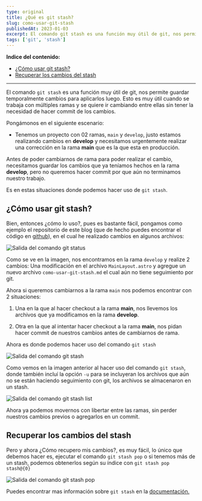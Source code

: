 ```yaml
---
type: original
title: ¿Qué es git stash?
slug: como-usar-git-stash
publishedAt: 2023-01-03
excerpt: El comando git stash es una función muy útil de git, nos permite guardar temporalmente para aplicarlos luego. Esto es muy útil cuando se trabaja con múltiples ramas
tags: ['git', 'stash']
---
```


**Indice del contenido:**

- [¿Cómo usar git stash?](#cómo-usar-git-stash "¿Cómo usar git stash?")
- [Recuperar los cambios del stash](#recuperar-los-cambios-del-stash "Recuperar los cambios del stash")

---

El comando `git stash` es una función muy útil de git, nos permite guardar temporalmente cambios para aplicarlos luego. Esto es muy útil cuando se trabaja con múltiples ramas y se quiere ir cambiando entre ellas sin tener la necesidad de hacer commit de los cambios.

Pongámonos en el siguiente escenario:

- Tenemos un proyecto con 02 ramas, `main` y `develop`, justo estamos realizando cambios en **develop** y necesitamos urgentemente realizar una corrección en la rama **main** que es la que esta en producción.

Antes de poder cambiarnos de rama para poder realizar el cambio, necesitamos guardar los cambios que ya teníamos hechos en la rama **develop**, pero no queremos hacer commit por que aún no terminamos nuestro trabajo.

Es en estas situaciones donde podemos hacer uso de `git stash`.

## ¿Cómo usar git stash?

Bien, entonces ¿cómo lo uso?, pues es bastante fácil, pongamos como ejemplo el repositorio de este blog (que de hecho puedes encontrar el código en <a href="https://github.com/dcyar/jhonachata" target="_blank" title="Repositorio del proyecto" rel="nofollow noopener">github</a>), en el cual he realizado cambios en algunos archivos:

![Salida del comando git status](/images/git-stash/changes.webp "Salida del comando git status")

Como se ve en la imagen, nos encontramos en la rama `develop` y realize 2 cambios: Una modificación en el archivo `MainLayout.astro` y agregue un nuevo archivo `como-usar-git-stash.md` el cual aún no tiene seguimiento por git.

Ahora si queremos cambiarnos a la rama `main` nos podemos encontrar con 2 situaciones:

1. Una en la que al hacer checkout a la rama **main**, nos llevemos los archivos que ya modificamos en la rama **develop**.

2. Otra en la que al intentar hacer checkout a la rama **main**, nos pidan hacer commit de nuestros cambios antes de cambiarnos de rama.

Ahora es donde podemos hacer uso del comando `git stash`

![Salida del comando git stash](/images/git-stash/git-stash-u.webp "Salida del comando git stash")

Como vemos en la imagen anterior al hacer uso del comando `git stash`, donde también incluí la opción `-u` para se incluyeran los archivos que aún no se están haciendo seguimiento con git, los archivos se almacenaron en un stash.

![Salida del comando git stash list](/images/git-stash/git-stash-list.webp "Salida del comando git stash list")

Ahora ya podemos movernos con libertar entre las ramas, sin perder nuestros cambios previos o agregarlos en un commit.

## Recuperar los cambios del stash

Pero y ahora ¿Cómo recupero mis cambios?, es muy fácil, lo único que debemos hacer es, ejecutar el comando `git stash pop` o si tenemos más de un stash, podemos obtenerlos según su índice con `git stash pop stash@{0}`

![Salida del comando git stash pop](/images/git-stash/git-stash-pop.webp "Salida del comando git stash pop")

Puedes encontrar mas información sobre `git stash` en la <a href="https://git-scm.com/docs/git-stash" target="_blank" title="Documentación de git" rel="nofollow noopener">documentación.</a>
